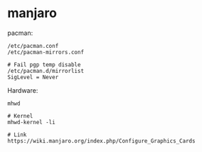 # manjaro

pacman:

```
/etc/pacman.conf
/etc/pacman-mirrors.conf

# Fail pgp temp disable
/etc/pacman.d/mirrorlist
SigLevel = Never
```

Hardware:

```
mhwd

# Kernel
mhwd-kernel -li

# Link
https://wiki.manjaro.org/index.php/Configure_Graphics_Cards
```
